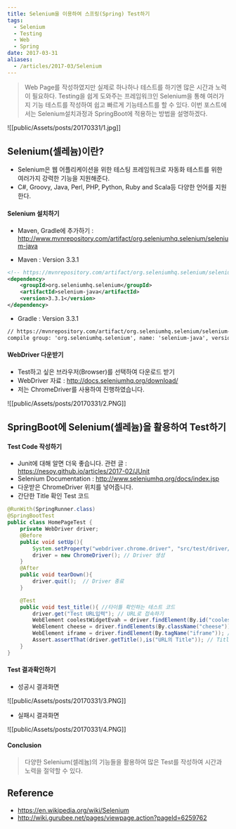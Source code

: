 ```yaml
---
title: Selenium을 이용하여 스프링(Spring) Test하기
tags:
  - Selenium
  - Testing
  - Web
  - Spring
date: 2017-03-31
aliases: 
  - /articles/2017-03/Selenium
---
```


> Web Page를 작성하였지만 실제로 하나하나 테스트를 하기엔 많은 시간과 노력이 필요하다. Testing을 쉽게 도와주는 프레임워크인 Selenium을 통해 여러가지 기능 테스트를 작성하여 쉽고 빠르게 기능테스트를 할 수 있다. 이번 포스트에서는 Selenium설치과정과 SpringBoot에 적용하는 방법을 설명하겠다.

![[public/Assets/posts/20170331/1.jpg]]

## Selenium(셀레늄)이란?
- Selenium은 웹 어플리케이션을 위한 테스팅 프레임워크로 자동화 테스트를 위한 여러가지 강력한 기능을 지원해준다.
- C#, Groovy, Java, Perl, PHP, Python, Ruby and Scala등 다양한 언어를 지원한다.

#### Selenium 설치하기
- Maven, Gradle에 추가하기 : <http://www.mvnrepository.com/artifact/org.seleniumhq.selenium/selenium-java>

- Maven : Version 3.3.1

```xml
<!-- https://mvnrepository.com/artifact/org.seleniumhq.selenium/selenium-java -->
<dependency>
    <groupId>org.seleniumhq.selenium</groupId>
    <artifactId>selenium-java</artifactId>
    <version>3.3.1</version>
</dependency>
```

- Gradle : Version 3.3.1

```xml
// https://mvnrepository.com/artifact/org.seleniumhq.selenium/selenium-java
compile group: 'org.seleniumhq.selenium', name: 'selenium-java', version: '3.3.1'
```

#### WebDriver 다운받기
- Test하고 싶은 브라우저(Browser)를 선택하여 다운로드 받기
- WebDriver 자료 : <http://docs.seleniumhq.org/download/>
- 저는 ChromeDriver를 사용하여 진행하였습니다.

![[public/Assets/posts/20170331/2.PNG]]

## SpringBoot에 Selenium(셀레늄)을 활용하여 Test하기

#### Test Code 작성하기
- Junit에 대해 알면 더욱 좋습니다. 관련 글 : <https://nesoy.github.io/articles/2017-02/JUnit>
- Selenium Documentation : <http://www.seleniumhq.org/docs/index.jsp>
- 다운받은 ChromeDriver 위치를 넣어줍니다.
- 간단한 Title 확인 Test 코드

```java
@RunWith(SpringRunner.class)
@SpringBootTest
public class HomePageTest {
    private WebDriver driver;
    @Before
    public void setUp(){
        System.setProperty("webdriver.chrome.driver", "src/test/driver/chromedriver"); // 다운받은 ChromeDriver 위치를 넣어줍니다.
        driver = new ChromeDriver(); // Driver 생성
    }
    @After
    public void tearDown(){
        driver.quit();  // Driver 종료
    }

    @Test
    public void test_title(){ //타이틀 확인하는 테스트 코드
        driver.get("Test URL입력"); // URL로 접속하기
        WebElement coolestWidgetEvah = driver.findElement(By.id("coolestWidgetEvah")); //id로 Element 가져오기
        WebElement cheese = driver.findElements(By.className("cheese")); //클래스이름으로 Element 가져오기
        WebElement iframe = driver.findElement(By.tagName("iframe")); //태그이름으로 Element 가져오기
        Assert.assertThat(driver.getTitle(),is("URL의 Title")); // Title 확인 작업
    }
}
```

#### Test 결과확인하기
- 성공시 결과화면

![[public/Assets/posts/20170331/3.PNG]]

- 실패시 결과화면

![[public/Assets/posts/20170331/4.PNG]]

#### Conclusion
> 다양한 Selenium(셀레늄)의 기능들을 활용하여 많은 Test를 작성하여 시간과 노력을 절약할 수 있다.

## Reference
- <https://en.wikipedia.org/wiki/Selenium>
- <http://wiki.gurubee.net/pages/viewpage.action?pageId=6259762>
